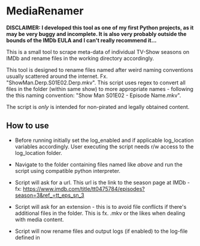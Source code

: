 # MediaRenamer

**DISCLAIMER: I developed this tool as one of my first Python projects, as it may be very buggy and incomplete. 
It is also very probably outside the bounds of the IMDb EULA and I can't really recommend it...**

This is a small tool to scrape meta-data of individual TV-Show seasons on IMDb and rename files in the working directory 
accordingly.

This tool is designed to rename files named after weird naming conventions usually scattered around the internet. 
Fx. "ShowMan.Derp.S01E02.Derp.mkv". This script uses regex to convert all files in the folder (within same show) to
more appropriate names - following the this naming convention: "Show Man S01E02 - Episode Name.mkv".

The script is _only_ is intended for non-pirated and legally obtained content. 

## How to use

- Before running initially set the log_enabled and if applicable log_location variables accordingly. User executing the
script needs r/w access to the log_location folder.

- Navigate to the folder containing files named like _above_ and run the script using compatible python interpreter.

- Script will ask for a url. This url is the link to the season page at IMDb - fx: https://www.imdb.com/title/tt0475784/episodes?season=3&ref_=tt_eps_sn_3

- Script will ask for an extension - this is to avoid file conflicts if there's additional files in the folder. This is 
fx. .mkv or the likes when dealing with media content.

- Script will now rename files and output logs (if enabled) to the log-file defined in 